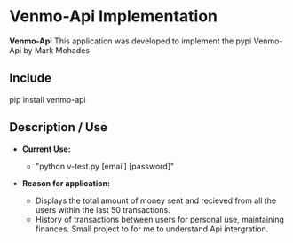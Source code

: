 # Venmo-Api Implementation

**Venmo-Api** This application was developed to implement the pypi Venmo-Api by Mark Mohades

## Include
pip install venmo-api

## Description / Use

* **Current Use:** 
	- "python v-test.py [email] [password]"

* **Reason for application:** 
	- Displays the total amount of money sent and recieved from all the users within the last 50 transactions.
	- History of transactions between users for personal use, maintaining finances. Small project to for me to understand Api intergration.

